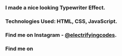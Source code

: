 ### I made a nice looking Typewriter Effect.

### Technologies Used: HTML, CSS, JavaScript.

### Find me on Instagram - [@electrifyingcodes][Instagram].
### Find me on

[Instagram]: https://www.instagram.com/electrifyingcodes